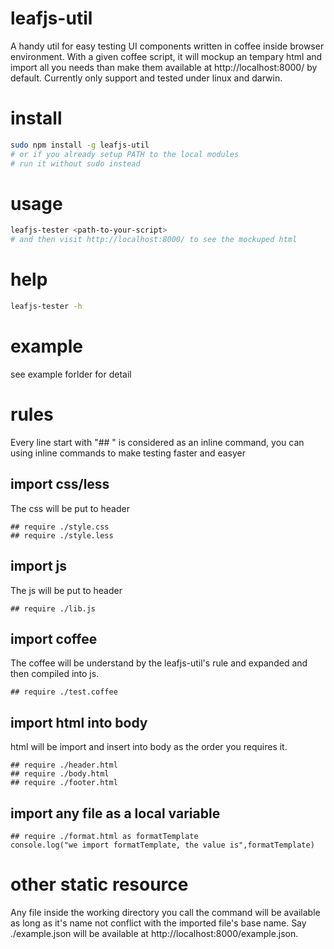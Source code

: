 # leafjs-util

A handy util for easy testing UI components written in coffee inside browser environment. With a given coffee script, it will mockup an tempary html and import all you needs than make them available at http://localhost:8000/ by default. Currently only support and tested under linux and darwin.

# install
```bash
sudo npm install -g leafjs-util
# or if you already setup PATH to the local modules
# run it without sudo instead
```

# usage
```bash
leafjs-tester <path-to-your-script>
# and then visit http://localhost:8000/ to see the mockuped html
```
# help
```bash
leafjs-tester -h
```

# example
see example forlder for detail

# rules

Every line start with "## " is considered as an inline command, you can using inline commands to make testing faster and easyer

## import css/less

The css will be put to header

```coffee-script
## require ./style.css
## require ./style.less
```

## import js

The js will be put to header

```coffee-script
## require ./lib.js
```

## import coffee

The coffee will be understand by the leafjs-util's rule and expanded and then compiled into js.

```coffee-script
## require ./test.coffee
```

## import html into body

html will be import and insert into body as the order you requires it.

```coffee-script
## require ./header.html
## require ./body.html
## require ./footer.html
```

## import any file as a local variable

```coffee-script
## require ./format.html as formatTemplate
console.log("we import formatTemplate, the value is",formatTemplate)
```

# other static resource

Any file inside the working directory you call the command will be available as long as it's name not conflict with the imported file's base name. Say ./example.json will be available at http://localhost:8000/example.json.


